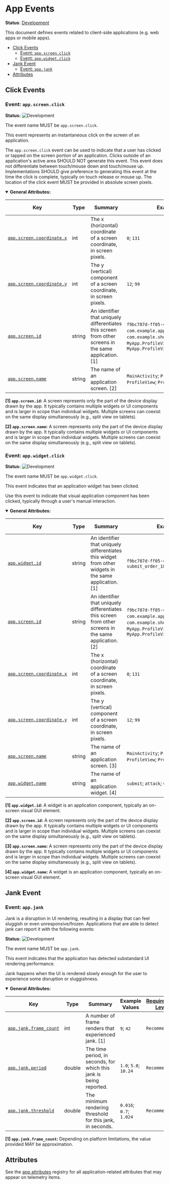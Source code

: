 <!--- Hugo front matter used to generate the website version of this page:
linkTitle: Events
--->

# App Events

**Status**: [Development][DocumentStatus]

This document defines events related to client-side applications
(e.g. web apps or mobile apps).

<!-- toc -->

- [Click Events](#click-events)
  - [Event: `app.screen.click`](#event-appscreenclick)
  - [Event: `app.widget.click`](#event-appwidgetclick)
- [Jank Event](#jank-event)
  - [Event: `app.jank`](#event-appjank)
- [Attributes](#attributes)

<!-- tocstop -->

## Click Events

### Event: `app.screen.click`

<!-- semconv event.app.screen.click -->
<!-- NOTE: THIS TEXT IS AUTOGENERATED. DO NOT EDIT BY HAND. -->
<!-- see templates/registry/markdown/snippet.md.j2 -->
<!-- prettier-ignore-start -->
<!-- markdownlint-capture -->
<!-- markdownlint-disable -->

**Status:** ![Development](https://img.shields.io/badge/-development-blue)

The event name MUST be `app.screen.click`.

This event represents an instantaneous click on the screen of an application.

The `app.screen.click` event can be used to indicate that a user has clicked or tapped on the screen portion of an application. Clicks outside of an application's active area SHOULD NOT generate this event. This event does not differentiate between touch/mouse down and touch/mouse up. Implementations SHOULD give preference to generating this event at the time the click is complete, typically on touch release or mouse up. The location of the click event MUST be provided in absolute screen pixels.

<details open>
<summary><b>General Attributes:</b></summary>

| Key | Type | Summary | Example Values | [Requirement Level](https://opentelemetry.io/docs/specs/semconv/general/attribute-requirement-level/) | Stability |
|---|---|---|---|---|---|
| [`app.screen.coordinate.x`](/docs/registry/attributes/app.md) | int | The x (horizontal) coordinate of a screen coordinate, in screen pixels. | `0`; `131` | `Required` | ![Development](https://img.shields.io/badge/-development-blue) |
| [`app.screen.coordinate.y`](/docs/registry/attributes/app.md) | int | The y (vertical) component of a screen coordinate, in screen pixels. | `12`; `99` | `Required` | ![Development](https://img.shields.io/badge/-development-blue) |
| [`app.screen.id`](/docs/registry/attributes/app.md) | string | An identifier that uniquely differentiates this screen from other screens in the same application. [1] | `f9bc787d-ff05-48ad-90e1-fca1d46130b3`; `com.example.app.MainActivity`; `com.example.shop.ProductDetailFragment`; `MyApp.ProfileView`; `MyApp.ProfileViewController` | `Recommended` | ![Development](https://img.shields.io/badge/-development-blue) |
| [`app.screen.name`](/docs/registry/attributes/app.md) | string | The name of an application screen. [2] | `MainActivity`; `ProductDetailFragment`; `ProfileView`; `ProfileViewController` | `Opt-In` | ![Development](https://img.shields.io/badge/-development-blue) |

**[1] `app.screen.id`:** A screen represents only the part of the device display drawn by the app. It typically contains multiple widgets or UI components and is larger in scope than individual widgets. Multiple screens can coexist on the same display simultaneously (e.g., split view on tablets).

**[2] `app.screen.name`:** A screen represents only the part of the device display drawn by the app. It typically contains multiple widgets or UI components and is larger in scope than individual widgets. Multiple screens can coexist on the same display simultaneously (e.g., split view on tablets).
</details>

<!-- markdownlint-restore -->
<!-- prettier-ignore-end -->
<!-- END AUTOGENERATED TEXT -->
<!-- endsemconv -->

### Event: `app.widget.click`

<!-- semconv event.app.widget.click -->
<!-- NOTE: THIS TEXT IS AUTOGENERATED. DO NOT EDIT BY HAND. -->
<!-- see templates/registry/markdown/snippet.md.j2 -->
<!-- prettier-ignore-start -->
<!-- markdownlint-capture -->
<!-- markdownlint-disable -->

**Status:** ![Development](https://img.shields.io/badge/-development-blue)

The event name MUST be `app.widget.click`.

This event indicates that an application widget has been clicked.

Use this event to indicate that visual application component has been clicked, typically through a user's manual interaction.

<details open>
<summary><b>General Attributes:</b></summary>

| Key | Type | Summary | Example Values | [Requirement Level](https://opentelemetry.io/docs/specs/semconv/general/attribute-requirement-level/) | Stability |
|---|---|---|---|---|---|
| [`app.widget.id`](/docs/registry/attributes/app.md) | string | An identifier that uniquely differentiates this widget from other widgets in the same application. [1] | `f9bc787d-ff05-48ad-90e1-fca1d46130b3`; `submit_order_1829` | `Required` | ![Development](https://img.shields.io/badge/-development-blue) |
| [`app.screen.id`](/docs/registry/attributes/app.md) | string | An identifier that uniquely differentiates this screen from other screens in the same application. [2] | `f9bc787d-ff05-48ad-90e1-fca1d46130b3`; `com.example.app.MainActivity`; `com.example.shop.ProductDetailFragment`; `MyApp.ProfileView`; `MyApp.ProfileViewController` | `Recommended` | ![Development](https://img.shields.io/badge/-development-blue) |
| [`app.screen.coordinate.x`](/docs/registry/attributes/app.md) | int | The x (horizontal) coordinate of a screen coordinate, in screen pixels. | `0`; `131` | `Opt-In` | ![Development](https://img.shields.io/badge/-development-blue) |
| [`app.screen.coordinate.y`](/docs/registry/attributes/app.md) | int | The y (vertical) component of a screen coordinate, in screen pixels. | `12`; `99` | `Opt-In` | ![Development](https://img.shields.io/badge/-development-blue) |
| [`app.screen.name`](/docs/registry/attributes/app.md) | string | The name of an application screen. [3] | `MainActivity`; `ProductDetailFragment`; `ProfileView`; `ProfileViewController` | `Opt-In` | ![Development](https://img.shields.io/badge/-development-blue) |
| [`app.widget.name`](/docs/registry/attributes/app.md) | string | The name of an application widget. [4] | `submit`; `attack`; `Clear Cart` | `Opt-In` | ![Development](https://img.shields.io/badge/-development-blue) |

**[1] `app.widget.id`:** A widget is an application component, typically an on-screen visual GUI element.

**[2] `app.screen.id`:** A screen represents only the part of the device display drawn by the app. It typically contains multiple widgets or UI components and is larger in scope than individual widgets. Multiple screens can coexist on the same display simultaneously (e.g., split view on tablets).

**[3] `app.screen.name`:** A screen represents only the part of the device display drawn by the app. It typically contains multiple widgets or UI components and is larger in scope than individual widgets. Multiple screens can coexist on the same display simultaneously (e.g., split view on tablets).

**[4] `app.widget.name`:** A widget is an application component, typically an on-screen visual GUI element.
</details>

<!-- markdownlint-restore -->
<!-- prettier-ignore-end -->
<!-- END AUTOGENERATED TEXT -->
<!-- endsemconv -->

## Jank Event

### Event: `app.jank`

Jank is a disruption in UI rendering, resulting in a display that can feel
sluggish or even unresponsive/frozen. Applications that are able to detect
jank can report it with the following events:

<!-- semconv event.app.jank -->
<!-- NOTE: THIS TEXT IS AUTOGENERATED. DO NOT EDIT BY HAND. -->
<!-- see templates/registry/markdown/snippet.md.j2 -->
<!-- prettier-ignore-start -->
<!-- markdownlint-capture -->
<!-- markdownlint-disable -->

**Status:** ![Development](https://img.shields.io/badge/-development-blue)

The event name MUST be `app.jank`.

This event indicates that the application has detected substandard UI rendering performance.

Jank happens when the UI is rendered slowly enough for the user to experience some disruption or sluggishness.

<details open>
<summary><b>General Attributes:</b></summary>

| Key | Type | Summary | Example Values | [Requirement Level](https://opentelemetry.io/docs/specs/semconv/general/attribute-requirement-level/) | Stability |
|---|---|---|---|---|---|
| [`app.jank.frame_count`](/docs/registry/attributes/app.md) | int | A number of frame renders that experienced jank. [1] | `9`; `42` | `Recommended` | ![Development](https://img.shields.io/badge/-development-blue) |
| [`app.jank.period`](/docs/registry/attributes/app.md) | double | The time period, in seconds, for which this jank is being reported. | `1.0`; `5.0`; `10.24` | `Recommended` | ![Development](https://img.shields.io/badge/-development-blue) |
| [`app.jank.threshold`](/docs/registry/attributes/app.md) | double | The minimum rendering threshold for this jank, in seconds. | `0.016`; `0.7`; `1.024` | `Recommended` | ![Development](https://img.shields.io/badge/-development-blue) |

**[1] `app.jank.frame_count`:** Depending on platform limitations, the value provided MAY be approximation.
</details>

<!-- markdownlint-restore -->
<!-- prettier-ignore-end -->
<!-- END AUTOGENERATED TEXT -->
<!-- endsemconv -->

## Attributes

See the [app attributes](/docs/registry/attributes/app.md) registry for all
application-related attributes that may appear on telemetry items.

[DocumentStatus]: https://opentelemetry.io/docs/specs/otel/document-status
